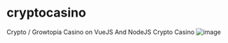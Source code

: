 # cryptocasino
Crypto / Growtopia Casino on VueJS And NodeJS
Crypto Casino
![image](https://github.com/letitgomvrt/cryptocasino/assets/159483451/e317187b-9f85-470e-afe4-f63760bcb3b5)
